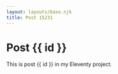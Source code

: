 ```yaml
---
layout: layouts/base.njk
title: Post 15231
---
```


# Post {{ id }}

This is post {{ id }} in my Eleventy project.
